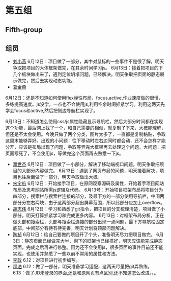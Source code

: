 # 第五组
## Fifth-group
##  组员
- [刘小燕](https://github.com/lxy123123)
6月12日：项目做了一部分，其中对鼠标的一些事件不是很了解，明天争取把项目的大体框架做完，在其余时间学习js。
6月13日：接着把项目的下几个板块做出来了，遇到定位坍塌问题，已经解决。明天争取把页面的静态展示做完，然后去实现动态功能。
- [葛金燕](https://github.com/gjy0712)

6月12日：还是不知道如何使用flex弹性布局，focus,active,作业速度做的很慢，多练提高速度。js没学，一点也不会使用js,利用空余时间抓紧学习。利用这两天先学会focus和active,然后把侧边导航栏实现了。

6月13日：不知道怎么使用css/js属性隐藏显示导航栏，然后大部分时间都在实现这个功能，最后网上找了一个，和自己需要的相似，就复制了下来，大概能理解，但还是不太会使用。今晚只做了两个分类，图片太多了，一直都是复制黏贴，争取这周末能够弄好。出现的小问题：往下移动时左右边同时都会动，还不会怎样才能分开，应该是布局出现了问题，争取等弄完大框架再去处理这个问题。大问题：把页面写死了，不会使用js，等做完这个页面再去熟悉一下js。
- [濮世杰](https://github.com/shijieTop500)
6月12日：项目做了一小部分，解决了移动端视口问题，明天争取把项目的大部分内容做完。
6月13日：遇到了网页布局的问题，明天接着解决，项目也往后面做了一部分，明天争取做出大概。
- [宋宇航](https://github.com/594SYH)
6月12日：开始接手项目，在原网观察源码及属性，开始着手项目网站布局及思考网站所需js逻辑及代码。
6月13号：开始项目框架布局将项目分为四部分，搜索栏与搜索栏连接的部分，及最下方的一部分使用导航栏，中间两部分分左右两块，由于这两部分超出屏幕范围，所以此部分应加上overflow。
- [胡志伟](https://github.com/Johnhu98)
6月12日：学习和熟悉了git指令，把项目的分支梳理清楚，项目做了小部分，明天打算抓紧学习和完成更多内容。
6月13日：对框架布局分析，正在做头部和搜索栏，头部与搜索栏连接的部分出现一点问题，最下方导航栏固定底部，中间部分有待有待完善，明天计划将顶部问题解决。
-  [陶祯](https://github.com/hongtaozhenchen)
6月12日：给自己要做的项目开了个头，准备明天尽力把项目做完。
6月3日：静态页面已经做完大半，剩下的框架也已经搭好，明天应该能完成静态页面，完成之后再进行修整。因为还不会使用js，很多页面的事件目前还不能实现，也使用并熟悉了一些以前不常用的属性和方法。
- [李政](https://github.com/wind-lz)
6.12：对项目进行初步编写。
- [程浩](https://github.com/chenghaoxmxm)
6.12：做了一部分，明天准备学习适配，这两天尽量把git弄熟练。
6.13：做了JD未登录的界面,还是和原网页有点区别,还不知道怎么改进。。。



